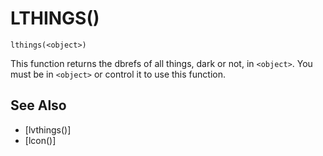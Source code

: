 # LTHINGS()
`lthings(<object>)`

  This function returns the dbrefs of all things, dark or not, in `<object>`. You must be in `<object>` or control it to use this function.


## See Also
- [lvthings()]
- [lcon()]

